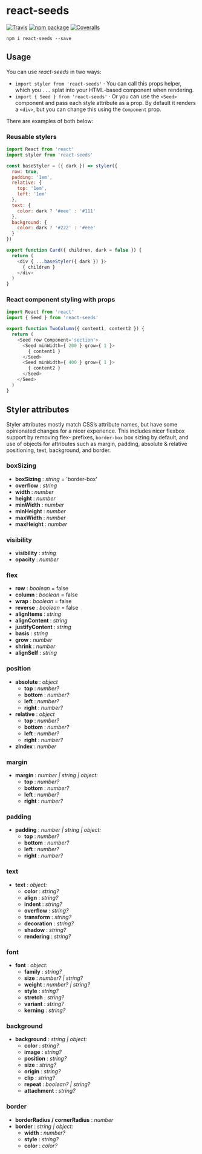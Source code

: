 # react-seeds

[![Travis][build-badge]][build]
[![npm package][npm-badge]][npm]
[![Coveralls][coveralls-badge]][coveralls]

```
npm i react-seeds --save
```

## Usage

You can use *react-seeds* in two ways:
- `import styler from 'react-seeds'` · You can call this props helper, which you `...` splat into your HTML-based component when rendering. 
- `import { Seed } from 'react-seeds'` · Or you can use the `<Seed>` component and pass each style attribute as a prop.
By default it renders a `<div>`, but you can change this using the `Component` prop.  

There are examples of both below:

### Reusable stylers

```javascript
import React from 'react'
import styler from 'react-seeds'

const baseStyler = ({ dark }) => styler({
  row: true,
  padding: '1em',
  relative: {
    top: '1em',
    left: '1em'
  },
  text: {
    color: dark ? '#eee' : '#111'
  },
  background: {
    color: dark ? '#222' : '#eee'
  }
})

export function Card({ children, dark = false }) {
  return (
    <div { ...baseStyler({ dark }) }>
      { children }
    </div>
  )
}
```

### React component styling with props

```javascript
import React from 'react'
import { Seed } from 'react-seeds'

export function TwoColumn({ content1, content2 }) {
  return (
    <Seed row Component='section'>
      <Seed minWidth={ 200 } grow={ 1 }>
        { content1 }
      </Seed>
      <Seed minWidth={ 400 } grow={ 1 }>
        { content2 }
      </Seed>
    </Seed>
  )
}
```

## Styler attributes

Styler attributes mostly match CSS’s attribute names, but have some opinionated changes for a nicer experience. 
This includes nicer flexbox support by removing flex- prefixes,
`border-box` box sizing by default,
and use of objects for attributes such as margin, padding, absolute & relative positioning, text, background, and border.

### boxSizing

- **boxSizing** : *string* = 'border-box'
- **overflow** : *string*
- **width** : *number*
- **height** : *number*
- **minWidth** : *number*
- **minHeight** : *number*
- **maxWidth** : *number*
- **maxHeight** : *number*

### visibility

- **visibility** : *string*
- **opacity** : *number*

### flex

- **row** : *boolean* = false
- **column** : *boolean* = false
- **wrap** : *boolean* = false
- **reverse** : *boolean* = false
- **alignItems** : *string*
- **alignContent** : *string*
- **justifyContent** : *string*
- **basis** : *string*
- **grow** : *number*
- **shrink** : *number*
- **alignSelf** : *string*

### position

- **absolute** : *object*
  - **top** : *number?*
  - **bottom** : *number?*
  - **left** : *number?*
  - **right** : *number?*
- **relative** : *object*
  - **top** : *number?*
  - **bottom** : *number?*
  - **left** : *number?*
  - **right** : *number?*
- **zIndex** : *number*

### margin

- **margin** : *number | string | object:*
  - **top** : *number?*
  - **bottom** : *number?*
  - **left** : *number?*
  - **right** : *number?*

### padding

- **padding** : *number | string | object:*
  - **top** : *number?*
  - **bottom** : *number?*
  - **left** : *number?*
  - **right** : *number?*

### text

- **text** : *object:*
  - **color** : *string?*
  - **align** : *string?*
  - **indent** : *string?*
  - **overflow** : *string?*
  - **transform** : *string?*
  - **decoration** : *string?*
  - **shadow** : *string?*
  - **rendering** : *string?*

### font

- **font** : *object:*
  - **family** : *string?*
  - **size** : *number? | string?*
  - **weight** : *number? | string?*
  - **style** : *string?*
  - **stretch** : *string?*
  - **variant** : *string?*
  - **kerning** : *string?*

### background

- **background** : *string | object:*
  - **color** : *string?*
  - **image** : *string?*
  - **position** : *string?*
  - **size** : *string?*
  - **origin** : *string?*
  - **clip** : *string?*
  - **repeat** : *boolean? | string?*
  - **attachment** : *string?*

### border

- **borderRadius / cornerRadius** : *number*
- **border** : *string | object:*
  - **width** : *number?*
  - **style** : *string?*
  - **color** : *color?*


[build-badge]: https://img.shields.io/travis/BurntCaramel/react-seeds/master.svg?style=flat-square
[build]: https://travis-ci.org/BurntCaramel/react-seeds

[npm-badge]: https://img.shields.io/npm/v/react-seeds.svg?style=flat-square
[npm]: https://www.npmjs.org/package/react-seeds

[coveralls-badge]: https://img.shields.io/coveralls/BurntCaramel/react-seeds/master.svg?style=flat-square
[coveralls]: https://coveralls.io/github/BurntCaramel/react-seeds
